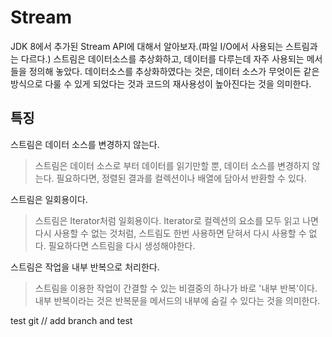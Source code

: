 # Stream

JDK 8에서 추가된 Stream API에 대해서 알아보자.(파일 I/O에서 사용되는 스트림과는 다르다.)
스트림은 데이터소스를 추상화하고, 데이터를 다루는데 자주 사용되는 메서들을 정의해 놓았다. 
데이터소스를 추상화하였다는 것은, 데이터 소스가 무엇이든 같은 방식으로 다룰 수 있게 되었다는 것과 코드의 재사용성이 높아진다는 것을 의미한다.

## 특징

스트림은 데이터 소스를 변경하지 않는다.
> 스트림은 데이터 소스로 부터 데이터를 읽기만할 뿐, 데이터 소스를 변경하지 않는다. 
필요하다면, 정렬된 결과를 컬렉션이나 배열에 담아서 반환할 수 있다.

스트림은 일회용이다.
> 스트림은 Iterator처럼 일회용이다. 
Iterator로 컬렉션의 요소를 모두 읽고 나면 다시 사용할 수 없는 것처럼, 스트림도 한번 사용하면 닫혀서 다시 사용할 수 없다. 
필요하다면 스트림을 다시 생성해야한다.

스트림은 작업을 내부 반복으로 처리한다.
> 스트림을 이용한 작업이 간결할 수 있는 비결중의 하나가 바로 '내부 반복'이다. 
내부 반복이라는 것은 반복문을 메서드의 내부에 숨길 수 있다는 것을 의미한다.









test git
// add branch and test 
